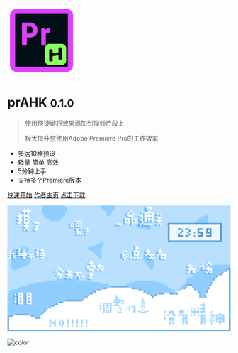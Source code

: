 # <img src="prahkicon.png" alt="prahkicon" style="zoom:30%;" />

# **prAHK <small>0.1.0</small>**

> 使用快捷键将效果添加到视频片段上
>
> 极大提升您使用Adobe Premiere Pro的工作效率

- 多达10种预设
- 轻量 简单 高效
- 5分钟上手
- 支持多个Premiere版本

[快速开始](#README)
[作者主页](https://space.bilibili.com/107540)
[点击下载](https://github.com/paomaostudio/prahk)



![](bg.png)

![color](#f0f0f0)

